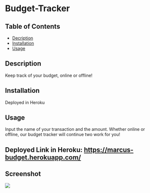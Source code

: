 # Budget-Tracker


## Table of Contents

* [Decription](#description)
* [Installation](#installation)
* [Usage](#usage)

## Description
Keep track of your budget, online or offline!

## Installation
Deployed in Heroku

## Usage
Input the name of your transaction and the amount.  Whether online or offline, our budget tracker will continue two work for you!

## Deployed Link in Heroku: https://marcus-budget.herokuapp.com/

## Screenshot

![](/assets/images/budgetImage.PNG)

